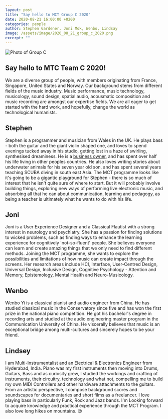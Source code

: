 ```yaml
---
layout: post
title: "Say hello to MCT Group C 2020"
date: 2020-08-21 16:00:00 +0200
categories: people
author: Stephen Gardener, Joni Mok, Wenbo, Lindsay
image: /assets/image/2020_08_21_group_c_2020.png
excerpt: ""
---
```


![Photo of Group C](/assets/image/2020_08_21_group_c.png "Group C")

## Say hello to MTC Team C 2020!

We are a diverse group of people, with members originating from France, Singapore, United States and Norway. Our background stems from different fields of the music industry. Music performance, music technology, musicology, sound design, spatial audio, acousmatic composition and music recording are amongst our expertise fields. We are all eager to get started with the hard work, and hopefully, change the world as technological humanists.

## Stephen

Stephen is a programmer and musician from Wales in the UK. He plays bass - both the guitar and the giant violin shaped one, and loves to spend evenings tucked away in his studio, getting lost in a haze of swirling, synthesised dreaminess. He is a [business owner](https://www.noddlepod.com), and has spent over half his life living in other peoples countries. He also loves writing stories about underwater animals for his seven year old son, and has spent several years teaching SCUBA diving in south east Asia. The MCT programme looks like it's going to be a gigantic playground for Stephen - there is so much of interest that he isn't quite sure of where to start. But it will probably involve building things, exploring new ways of performing live electronic music, and absorbing all that he can about communication, learning and pedagogy, as being a teacher is ultimately what he wants to do with his life.

## Joni

Joni is a User Experience Designer and a Classical Flautist with a strong interest in neurology and psychiatry. She has a passion for finding solutions to wicked problems, such as finding ways to enhance the learning experience for cognitively 'not-so-fluent' people. She believes everyone can learn and create amazing things that we only need to find different methods. Joining the MCT programme, she wants to explore the possibilities and limitations of how music can create impact through the screens. Her research areas include HCI, Interface, User-Centred Design, Universal Design, Inclusive Design, Cognitive Psychology - Attention and Memory, Epistemology, Mental Health and Neuro-Musicology.


## Wenbo

Wenbo Yi is a classical pianist and audio engineer from China. He has studied classical music in the Conservatory since five and has won the first prize in the national piano competition. He got his bachelor's degree in recording arts and studied at the audio engineering master program in the Communication University of China. He viscerally believes that music is an exceptional bridge among multi-cultures and sincerely hopes to be your friend.

## Lindsey

I am Multi-Instrumentalist and an Electrical & Electronics Engineer from Hyderabad, India.
Piano was my first instruments then moving into Drums, Guitars, Bass and as curiosity grew,
I studied the workings and crafting of instruments, their circuitry, technology and what not,
compelling me to build my own MIDI Controllers and other hardware attachments to the guitars.
From an artistic perspective, I compose background scores and soundscapes for documentaries and short films as a freelancer.
I love playing bass in particularly Funk, Rock and Jazz bands.
I'm Looking forward to acquire knowledge and practical experience through the MCT Program.
I also love long hikes on mountains. :wink:
